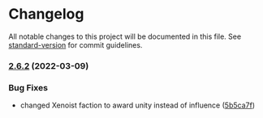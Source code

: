 # Changelog

All notable changes to this project will be documented in this file. See [standard-version](https://github.com/conventional-changelog/standard-version) for commit guidelines.

### [2.6.2](https://github.com/The24thDS/new_enclaves/compare/v2.6.1...v2.6.2) (2022-03-09)


### Bug Fixes

* changed Xenoist faction to award unity instead of influence ([5b5ca7f](https://github.com/The24thDS/new_enclaves/commit/5b5ca7ff71bc091bdf074ad6585749a85e33ab23))
